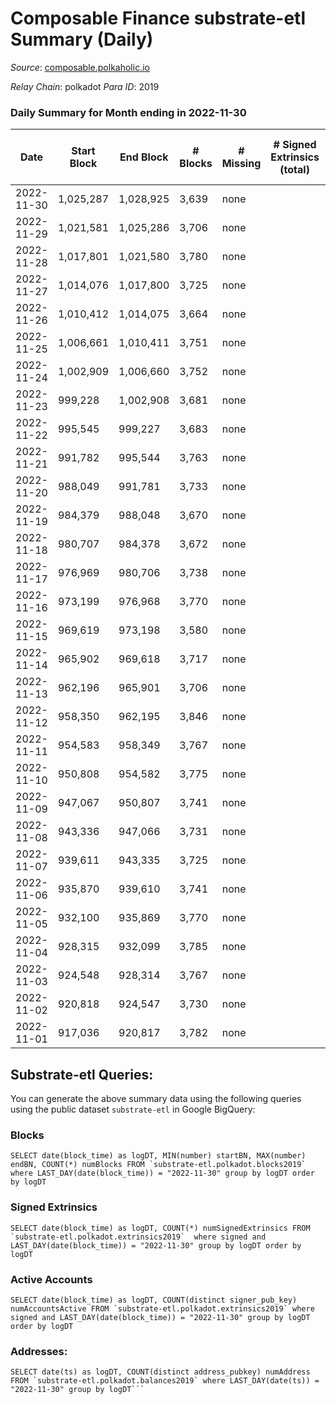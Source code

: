 # Composable Finance substrate-etl Summary (Daily)

_Source_: [composable.polkaholic.io](https://composable.polkaholic.io)

*Relay Chain*: polkadot
*Para ID*: 2019



### Daily Summary for Month ending in 2022-11-30


| Date | Start Block | End Block | # Blocks | # Missing | # Signed Extrinsics (total) | # Active Accounts | # Addresses with Balances | # Events | # Transfers | # XCM Transfers In | # XCM Transfers Out |
| ---- | ----------- | --------- | -------- | --------- | --------------------------- | ----------------- | ------------------------- | -------- | ----------- | ------------------ | ------------------- |
| 2022-11-30 | 1,025,287 | 1,028,925 | 3,639 | none  |  |  | 7 | 7,280 |   |   |   |
| 2022-11-29 | 1,021,581 | 1,025,286 | 3,706 | none  |  |  | 7 | 7,414 |   |   |   |
| 2022-11-28 | 1,017,801 | 1,021,580 | 3,780 | none  |  |  | 7 | 7,562 |   |   |   |
| 2022-11-27 | 1,014,076 | 1,017,800 | 3,725 | none  |  |  | 7 | 7,452 |   |   |   |
| 2022-11-26 | 1,010,412 | 1,014,075 | 3,664 | none  |  |  | 7 | 7,330 |   |   |   |
| 2022-11-25 | 1,006,661 | 1,010,411 | 3,751 | none  |  |  | 7 | 7,507 |   |   |   |
| 2022-11-24 | 1,002,909 | 1,006,660 | 3,752 | none  |  |  | 7 | 7,506 |   |   |   |
| 2022-11-23 | 999,228 | 1,002,908 | 3,681 | none  |  |  |  | 7,364 |   |   |   |
| 2022-11-22 | 995,545 | 999,227 | 3,683 | none  |  |  |  | 7,368 |   |   |   |
| 2022-11-21 | 991,782 | 995,544 | 3,763 | none  |  |  |  | 7,529 |   |   |   |
| 2022-11-20 | 988,049 | 991,781 | 3,733 | none  |  |  |  | 7,468 |   |   |   |
| 2022-11-19 | 984,379 | 988,048 | 3,670 | none  |  |  |  | 7,342 |   |   |   |
| 2022-11-18 | 980,707 | 984,378 | 3,672 | none  |  |  |  | 7,346 |   |   |   |
| 2022-11-17 | 976,969 | 980,706 | 3,738 | none  |  |  |  | 7,478 |   |   |   |
| 2022-11-16 | 973,199 | 976,968 | 3,770 | none  |  |  | 7 | 7,542 |   |   |   |
| 2022-11-15 | 969,619 | 973,198 | 3,580 | none  |  |  |  | 7,162 |   |   |   |
| 2022-11-14 | 965,902 | 969,618 | 3,717 | none  |  |  |  | 7,436 |   |   |   |
| 2022-11-13 | 962,196 | 965,901 | 3,706 | none  |  |  | 7 | 7,414 |   |   |   |
| 2022-11-12 | 958,350 | 962,195 | 3,846 | none  |  |  |  | 7,694 |   |   |   |
| 2022-11-11 | 954,583 | 958,349 | 3,767 | none  |  |  | 7 | 7,539 |   |   |   |
| 2022-11-10 | 950,808 | 954,582 | 3,775 | none  |  |  | 7 | 7,552 |   |   |   |
| 2022-11-09 | 947,067 | 950,807 | 3,741 | none  |  |  | 7 | 7,484 |   |   |   |
| 2022-11-08 | 943,336 | 947,066 | 3,731 | none  |  |  |  | 7,464 |   |   |   |
| 2022-11-07 | 939,611 | 943,335 | 3,725 | none  |  |  |  | 7,452 |   |   |   |
| 2022-11-06 | 935,870 | 939,610 | 3,741 | none  |  |  |  | 7,485 |   |   |   |
| 2022-11-05 | 932,100 | 935,869 | 3,770 | none  |  |  | 7 | 7,542 |   |   |   |
| 2022-11-04 | 928,315 | 932,099 | 3,785 | none  |  |  | 7 | 7,572 |   |   |   |
| 2022-11-03 | 924,548 | 928,314 | 3,767 | none  |  |  |  | 7,536 |   |   |   |
| 2022-11-02 | 920,818 | 924,547 | 3,730 | none  |  |  | 7 | 7,462 |   |   |   |
| 2022-11-01 | 917,036 | 920,817 | 3,782 | none  |  |  | 7 | 7,566 |   |   |   |

## Substrate-etl Queries:
You can generate the above summary data using the following queries using the public dataset `substrate-etl` in Google BigQuery:


### Blocks
```
SELECT date(block_time) as logDT, MIN(number) startBN, MAX(number) endBN, COUNT(*) numBlocks FROM `substrate-etl.polkadot.blocks2019`  where LAST_DAY(date(block_time)) = "2022-11-30" group by logDT order by logDT
```


### Signed Extrinsics
```
SELECT date(block_time) as logDT, COUNT(*) numSignedExtrinsics FROM `substrate-etl.polkadot.extrinsics2019`  where signed and LAST_DAY(date(block_time)) = "2022-11-30" group by logDT order by logDT
```


### Active Accounts
```
SELECT date(block_time) as logDT, COUNT(distinct signer_pub_key) numAccountsActive FROM `substrate-etl.polkadot.extrinsics2019` where signed and LAST_DAY(date(block_time)) = "2022-11-30" group by logDT order by logDT
```


### Addresses:
```
SELECT date(ts) as logDT, COUNT(distinct address_pubkey) numAddress FROM `substrate-etl.polkadot.balances2019` where LAST_DAY(date(ts)) = "2022-11-30" group by logDT```

